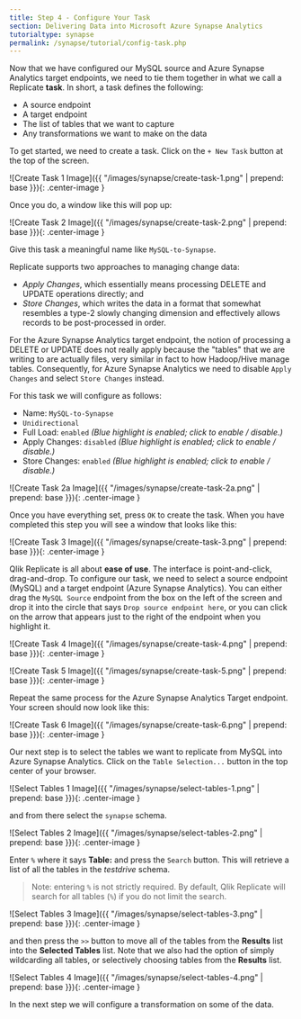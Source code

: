 ```yaml
---
title: Step 4 - Configure Your Task
section: Delivering Data into Microsoft Azure Synapse Analytics
tutorialtype: synapse
permalink: /synapse/tutorial/config-task.php
---
```


Now that we have configured our MySQL source and Azure Synapse Analytics target 
endpoints, we need to tie 
them together in what we call a Replicate **task**. In short, a task defines the following:

* A source endpoint
* A target endpoint
* The list of tables that we want to capture
* Any transformations we want to make on the data

To get started, we need to create a task. Click on the `+ New Task` button at the top of the screen.

![Create Task 1 Image]({{ "/images/synapse/create-task-1.png" | prepend: base }}){: .center-image }

Once you do, a window like this will pop up:

![Create Task 2 Image]({{ "/images/synapse/create-task-2.png" | prepend: base }}){: .center-image }

Give this task a meaningful name like `MySQL-to-Synapse`. 

Replicate supports two approaches to managing change data:

* _Apply Changes_, which essentially means processing DELETE and UPDATE operations directly; and
* _Store Changes_, which writes the data in a format that somewhat resembles a type-2 slowly changing
dimension and effectively allows records to be post-processed in order.

For the Azure Synapse Analytics target endpoint, the notion of processing a DELETE or UPDATE does not 
really apply because the "tables" that we are writing to are actually files, very similar
in fact to how Hadoop/Hive manage tables. Consequently, for Azure Synapse Analytics we need to disable 
`Apply Changes` and select `Store Changes` instead.

For this task we will configure as follows:

* Name: `MySQL-to-Synapse`
* `Unidirectional`
* Full Load: `enabled` _(Blue highlight is enabled; click to enable / disable.)_
* Apply Changes: `disabled` _(Blue highlight is enabled; click to enable / disable.)_
* Store Changes: `enabled` _(Blue highlight is enabled; click to enable / disable.)_

![Create Task 2a Image]({{ "/images/synapse/create-task-2a.png" | prepend: base }}){: .center-image }

Once you have everything set, press `OK` to create the task. When you have completed this step
you will see a window that looks like this:

![Create Task 3 Image]({{ "/images/synapse/create-task-3.png" | prepend: base }}){: .center-image }

Qlik Replicate is all about **ease of use**. The interface is point-and-click, drag-and-drop. 
To configure our task, we need to select a source endpoint (MySQL) and a target endpoint 
(Azure Synapse Analytics). You can either drag
the `MySQL Source` endpoint from the box on the left of the screen and drop it into the circle that 
says `Drop source endpoint here`, or you can click on the arrow that appears just to the right of the
endpoint when you highlight it.

![Create Task 4 Image]({{ "/images/synapse/create-task-4.png" | prepend: base }}){: .center-image }

![Create Task 5 Image]({{ "/images/synapse/create-task-5.png" | prepend: base }}){: .center-image }

Repeat the same process for the Azure Synapse Analytics Target endpoint. Your screen 
should now look like this:

![Create Task 6 Image]({{ "/images/synapse/create-task-6.png" | prepend: base }}){: .center-image }

Our next step is to select the tables we want to replicate from MySQL into 
Azure Synapse Analytics. Click on the `Table Selection...` button in the top center of your browser.

![Select Tables 1 Image]({{ "/images/synapse/select-tables-1.png" | prepend: base }}){: .center-image }

and from there select the `synapse` schema.

![Select Tables 2 Image]({{ "/images/synapse/select-tables-2.png" | prepend: base }}){: .center-image }

Enter `%` where it says **Table:** and press the `Search` button. This will retrieve a list of 
all the tables in the _testdrive_ schema.

> Note: entering `%` is not strictly required. By default, Qlik Replicate will search for all 
tables (`%`) if you do not limit the search.

![Select Tables 3 Image]({{ "/images/synapse/select-tables-3.png" | prepend: base }}){: .center-image }

and then press the `>>` button to move all of the tables from the **Results** list into the 
**Selected Tables** list. Note that we also had the option of simply wildcarding all tables, or
selectively choosing tables from the **Results** list.

![Select Tables 4 Image]({{ "/images/synapse/select-tables-4.png" | prepend: base }}){: .center-image }

In the next step we will configure a transformation on some of the data.
